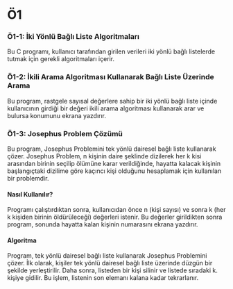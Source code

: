 ﻿
# Ö1

<h3>Ö1-1: İki Yönlü Bağlı Liste Algoritmaları </h3>
Bu C programı, kullanıcı tarafından girilen verileri iki yönlü bağlı listelerde tutmak için gerekli algoritmaları içerir. </br>

<h3>Ö1-2: İkili Arama Algoritması Kullanarak Bağlı Liste Üzerinde Arama</h3>

Bu program, rastgele sayısal değerlere sahip bir iki yönlü bağlı liste içinde kullanıcının girdiği bir değeri ikili arama algoritması kullanarak arar ve bulursa konumunu ekrana yazdırır.</br>


<h3>Ö1-3: Josephus Problem Çözümü</h3>
Bu program, Josephus Problemini tek yönlü dairesel bağlı liste kullanarak çözer. Josephus Problem, n kişinin daire şeklinde dizilerek her k kisi arasından birinin seçilip ölümüne karar verildiğinde, hayatta kalacak kişinin başlangıçtaki dizilime göre kaçıncı kişi olduğunu hesaplamak için kullanılan bir problemdir.</br>
<h4>Nasıl Kullanılır?</h4>
Programı çalıştırdıktan sonra, kullanıcıdan önce n (kişi sayısı) ve sonra k (her k kişiden birinin öldürüleceği) değerleri istenir. Bu değerler girildikten sonra program, sonunda hayatta kalan kişinin numarasını ekrana yazdırır.</br>
<h4>Algoritma</h4>
Program, tek yönlü dairesel bağlı liste kullanarak Josephus Problemini çözer. İlk olarak, kişiler tek yönlü dairesel bağlı liste üzerinde düzgün bir şekilde yerleştirilir. Daha sonra, listeden bir kişi silinir ve listede sıradaki k. kişiye gidilir. Bu işlem, listenin son elemanı kalana kadar tekrarlanır.
</br>
